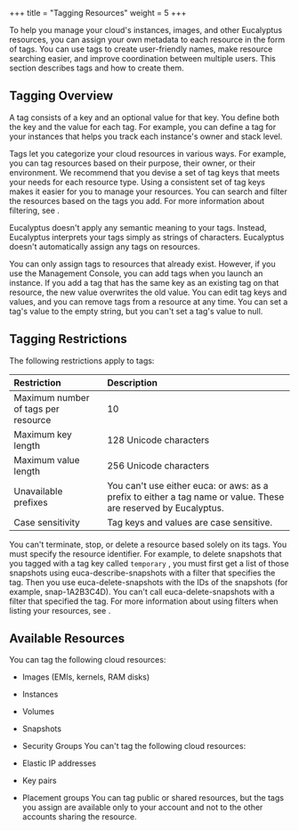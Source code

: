 +++
title = "Tagging Resources"
weight = 5
+++

To help you manage your cloud's instances, images, and other Eucalyptus resources, you can assign your own metadata to each resource in the form of tags. You can use tags to create user-friendly names, make resource searching easier, and improve coordination between multiple users. This section describes tags and how to create them. 


## Tagging Overview
A tag consists of a key and an optional value for that key. You define both the key and the value for each tag. For example, you can define a tag for your instances that helps you track each instance's owner and stack level. 

Tags let you categorize your cloud resources in various ways. For example, you can tag resources based on their purpose, their owner, or their environment. We recommend that you devise a set of tag keys that meets your needs for each resource type. Using a consistent set of tag keys makes it easier for you to manage your resources. You can search and filter the resources based on the tags you add. For more information about filtering, see [](resource_filtering.dita) . 

Eucalyptus doesn't apply any semantic meaning to your tags. Instead, Eucalyptus interprets your tags simply as strings of characters. Eucalyptus doesn't automatically assign any tags on resources. 

You can only assign tags to resources that already exist. However, if you use the Management Console, you can add tags when you launch an instance. If you add a tag that has the same key as an existing tag on that resource, the new value overwrites the old value. You can edit tag keys and values, and you can remove tags from a resource at any time. You can set a tag's value to the empty string, but you can't set a tag's value to null. 


## Tagging Restrictions
The following restrictions apply to tags: 


| Restriction | Description | 
|  :---- |  :---- | 
| Maximum number of tags per resource | 10 | 
| Maximum key length | 128 Unicode characters | 
| Maximum value length | 256 Unicode characters | 
| Unavailable prefixes | You can't use either euca: or aws: as a prefix to either a tag name or value. These are reserved by Eucalyptus. | 
| Case sensitivity | Tag keys and values are case sensitive. | 

You can't terminate, stop, or delete a resource based solely on its tags. You must specify the resource identifier. For example, to delete snapshots that you tagged with a tag key called `temporary` , you must first get a list of those snapshots using euca-describe-snapshots with a filter that specifies the tag. Then you use euca-delete-snapshots with the IDs of the snapshots (for example, snap-1A2B3C4D). You can't call euca-delete-snapshots with a filter that specified the tag. For more information about using filters when listing your resources, see [](resource_filtering.dita) . 


## Available Resources
You can tag the following cloud resources: 



* Images (EMIs, kernels, RAM disks) 
* Instances 
* Volumes 
* Snapshots 
* Security Groups 
You can't tag the following cloud resources: 



* Elastic IP addresses 
* Key pairs 
* Placement groups 
You can tag public or shared resources, but the tags you assign are available only to your account and not to the other accounts sharing the resource. 


## 
